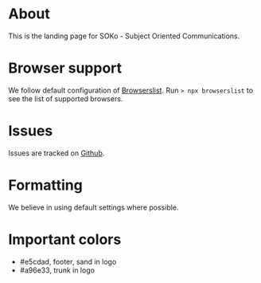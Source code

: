 # About

This is the landing page for SOKo - Subject Oriented Communications.

# Browser support

We follow default configuration of [Browserslist](https://www.npmjs.com/package/browserslist). Run `> npx browserslist` to see the list of supported browsers.

# Issues

Issues are tracked on [Github](https://github.com/xaverfleer/sokoLandigPage/issues).

# Formatting

We believe in using default settings where possible.

# Important colors

- #e5cdad, footer, sand in logo
- #a96e33, trunk in logo
